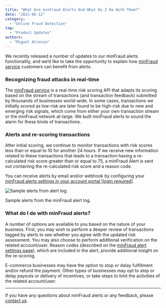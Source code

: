 ```yaml
---
title: "What Are minFraud Alerts And What Do I Do With Them?"
date: "2021-05-12"
category:
  - "Online Fraud Detection"
tag:
  - "Product Updates"
authors:
  - "Miguel Atienza"
---
```


We recently released a number of updates to our minFraud alerts functionality,
and we’d like to take the opportunity to explain how [minFraud
service](https://www.maxmind.com/en/solutions/minfraud-services) customers can
benefit from alerts.

### Recognizing fraud attacks in real-time

The [minFraud service](https://www.maxmind.com/en/solutions/minfraud-services)
is a real-time risk scoring API that adapts its scoring based on the stream of
transactions (and transaction feedback) submitted by thousands of businesses
world-wide. In some cases, transactions we initially scored as low-risk are
later found to be high-risk due to new and emerging risk signals, which come
from either your own transaction stream or the minFraud network at-large. We
built minFraud alerts to sound the alarm for these kinds of transactions.

### Alerts and re-scoring transactions

After initial scoring, we continue to monitor transactions with risk scores less
than or equal to 10 for another 24 hours. If we receive new information related
to these transactions that leads to a transaction having a re-calculated risk
score greater than or equal to 75, a minFraud Alert is sent out containing the
re-calculated risk score and a reason code.

You can receive alerts by email and/or webhook by configuring your [minFraud
alerts settings in your account portal \[login
required\]](https://www.maxmind.com/en/accounts/current/minfraud/alerts/settings).

![Sample alerts from alert log.](/images/2021/05/sample-alerts-log.png)

Sample alerts from the minFraud alert log.

### What do I do with minFraud alerts?

A number of options are available to you based on the nature of your business.
First, you may wish to perform a deeper review of transactions tagged by alerts
to see whether you agree with the updated risk assessment. You may also choose
to perform additional verification on the related account/user. Reason codes
(described on the [minFraud alert settings
page](https://www.maxmind.com/en/accounts/current/minfraud/alerts/settings)),
which are included in the alert, provide additional insight on the re-scoring.

E-commerce businesses may have the option to stop or delay fulfillment and/or
refund the payment. Other types of businesses may opt to stop or delay payouts
or delivery of incentives, or take steps to limit the activities of the related
account/user.

---

If you have any questions about minFraud alerts or any feedback, please [contact
us]( https://support.maxmind.com/hc/en-us/requests/new/).
